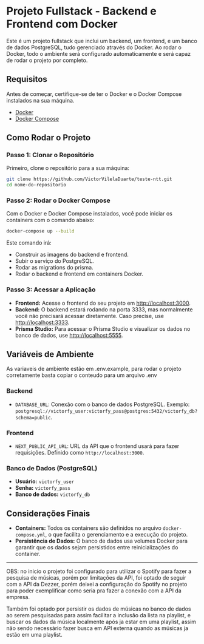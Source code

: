 # Projeto Fullstack - Backend e Frontend com Docker

Este é um projeto fullstack que inclui um backend, um frontend, e um banco de dados PostgreSQL, tudo gerenciado através do Docker. Ao rodar o Docker, todo o ambiente será configurado automaticamente e
será capaz de rodar o projeto por completo.

## Requisitos

Antes de começar, certifique-se de ter o Docker e o Docker Compose instalados na sua máquina.

- [Docker](https://www.docker.com/products/docker-desktop)
- [Docker Compose](https://docs.docker.com/compose/)

## Como Rodar o Projeto

### Passo 1: Clonar o Repositório

Primeiro, clone o repositório para a sua máquina:

```bash
git clone https://github.com/VictorVilelaDuarte/teste-ntt.git
cd nome-do-repositorio
```

### Passo 2: Rodar o Docker Compose

Com o Docker e Docker Compose instalados, você pode iniciar os containers com o comando abaixo:

```bash
docker-compose up --build
```

Este comando irá:

- Construir as imagens do backend e frontend.
- Subir o serviço do PostgreSQL.
- Rodar as migrations do prisma.
- Rodar o backend e frontend em containers Docker.

### Passo 3: Acessar a Aplicação

- **Frontend:** Acesse o frontend do seu projeto em [http://localhost:3000](http://localhost:3000).
- **Backend:** O backend estará rodando na porta 3333, mas normalmente você não precisará acessar diretamente. Caso precise, use [http://localhost:3333](http://localhost:3333).
- **Prisma Studio:** Para acessar o Prisma Studio e visualizar os dados no banco de dados, use [http://localhost:5555](http://localhost:5555).

## Variáveis de Ambiente

As variaveis de ambiente estão em .env.example, para rodar o projeto corretamente basta copiar o conteudo
para um arquivo .env

### Backend

- `DATABASE_URL`: Conexão com o banco de dados PostgreSQL. Exemplo: `postgresql://victorfy_user:victorfy_pass@postgres:5432/victorfy_db?schema=public`.

### Frontend

- `NEXT_PUBLIC_API_URL`: URL da API que o frontend usará para fazer requisições. Definido como `http://localhost:3000`.

### Banco de Dados (PostgreSQL)

- **Usuário:** `victorfy_user`
- **Senha:** `victorfy_pass`
- **Banco de dados:** `victorfy_db`

## Considerações Finais

- **Containers:** Todos os containers são definidos no arquivo `docker-compose.yml`, o que facilita o gerenciamento e a execução do projeto.
- **Persistência de Dados:** O banco de dados usa volumes Docker para garantir que os dados sejam persistidos entre reinicializações do container.

---

OBS: no inicio o projeto foi configurado para utilizar o Spotify para fazer a pesquisa de músicas, porém
por limitações da API, foi optado de seguir com a API da Dezzer, porém deixei a configuração do Spotify
no projeto para poder exemplificar como seria pra fazer a conexão com a API da empresa.

Também foi optado por persistir os dados de músicas no banco de dados ao serem pesquisadas para assim 
facilitar a inclusão da lista na playlist, e buscar os dados da música localmente após ja estar em uma
playlist, assim não sendo necessário fazer busca em API externa quando as músicas ja estão em uma playlist.

